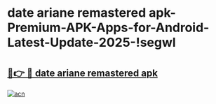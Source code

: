 # date ariane remastered apk-Premium-APK-Apps-for-Android-Latest-Update-2025-!segwl

# <h2><a href="https://googleone.com">🔗👉 🔴 date ariane remastered apk</a></h2>

[![acn](https://github.com/user-attachments/assets/0f9c940e-d8b0-45ae-aac7-cd30a18b3e1c)](https://googleone.com)


